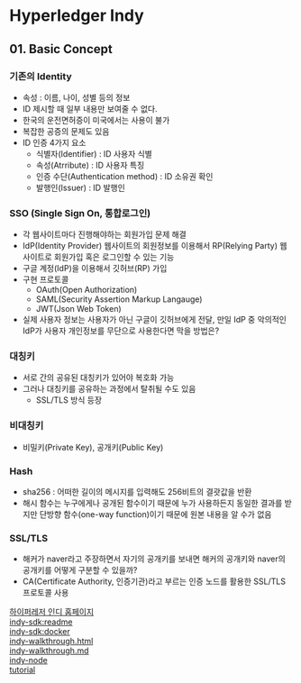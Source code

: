 # Hyperledger Indy

## 01. Basic Concept

### 기존의 Identity

- 속성 : 이름, 나이, 성별 등의 정보
- ID 제시할 때 일부 내용만 보여줄 수 없다.
- 한국의 운전면허증이 미국에서는 사용이 불가
- 복잡한 공증의 문제도 있음
- ID 인증 4가지 요소
  - 식별자(Identifier) : ID 사용자 식별
  - 속성(Atrribute) : ID 사용자 특징
  - 인증 수단(Authentication method) : ID 소유권 확인
  - 발행인(Issuer) : ID 발행인

### SSO (Single Sign On, 통합로그인)

- 각 웹사이트마다 진행해야하는 회원가입 문제 해결
- IdP(Identity Provider) 웹사이트의 회원정보를 이용해서 RP(Relying Party) 웹사이트로 회원가입 혹은 로그인할 수 있는 기능
- 구글 계정(IdP)을 이용해서 깃허브(RP) 가입
- 구현 프로토콜
  - OAuth(Open Authorization)
  - SAML(Security Assertion Markup Langauge)
  - JWT(Json Web Token)
- 실제 사용자 정보는 사용자가 아닌 구글이 깃허브에게 전달, 만일 IdP 중 악의적인 IdP가 사용자 개인정보를 무단으로 사용한다면 막을 방법은?

### 대칭키

- 서로 간의 공유된 대칭키가 있어야 복호화 가능
- 그러나 대칭키를 공유하는 과정에서 탈취될 수도 있음
  - SSL/TLS 방식 등장

### 비대칭키

- 비밀키(Private Key), 공개키(Public Key)

### Hash

- sha256 : 어떠한 길이의 메시지를 입력해도 256비트의 결괏값을 반환
- 해시 함수는 누구에게나 공개된 함수이기 때문에 누가 사용하든지 동일한 결과를 받지만 단방향 함수(one-way function)이기 때문에 원본 내용을 알 수가 없음

### SSL/TLS

- 해커가 naver라고 주장하면서 자기의 공개키를 보내면 해커의 공개키와 naver의 공개키를 어떻게 구분할 수 있을까?
- CA(Certificate Authority, 인증기관)라고 부르는 인증 노드를 활용한 SSL/TLS 프로토콜 사용

[하이퍼레저 인디 홈페이지](https://hyperledger-indy.readthedocs.io/projects/sdk/en/stable/docs/build-guides/index.html)<br>
[indy-sdk:readme](https://github.com/hyperledger/indy-sdk/blob/master/README.md#how-to-start-local-nodes-pool-with-docker)<br>
[indy-sdk:docker](https://github.com/hyperledger/indy-sdk/blob/master/libindy/ci/ubuntu.dockerfile)<br>
[indy-walkthrough.html](https://hyperledger-indy.readthedocs.io/projects/sdk/en/latest/docs/getting-started/indy-walkthrough.html)<br>
[indy-walkthrough.md](https://github.com/hyperledger/indy-sdk/blob/master/docs/getting-started/indy-walkthrough.md)<br>
[indy-node](https://github.com/hyperledger/indy-node#about-indy-node)<br>
[tutorial](https://github.com/IBM-Blockchain-Identity/indy-ssivc-tutorial)<br>

